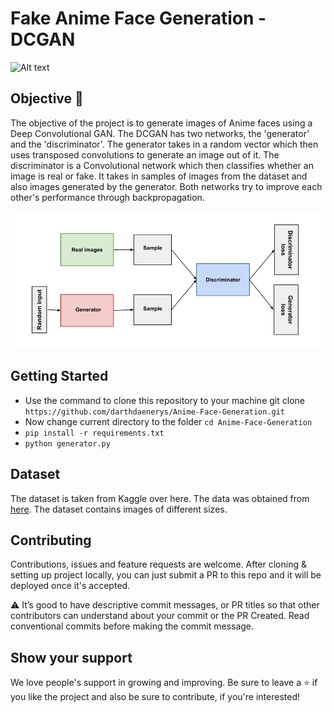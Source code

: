 # Fake Anime Face Generation - DCGAN

![Alt text](ezgif-1-66116810d3.gif)

## Objective 🎯

The objective of the project is to generate images of Anime faces using a Deep Convolutional GAN.
The DCGAN has two networks, the 'generator' and the 'discriminator'.
The generator takes in a random vector which then uses transposed convolutions to generate an image out of it.
The discriminator is a Convolutional network which then classifies whether an image is real or fake. It takes in samples of images from the dataset and also images generated by the generator.
Both networks try to improve each other's performance through backpropagation.

![Alt text](image.png)

## Getting Started

- Use the command to clone this repository to your machine git clone `https://github.com/darthdaenerys/Anime-Face-Generation.git`
- Now change current directory to the folder `cd Anime-Face-Generation`
- `pip install -r requirements.txt`
- `python generator.py`

## Dataset

The dataset is taken from Kaggle over here. The data was obtained from [here](https://www.kaggle.com/datasets/splcher/animefacedataset). The dataset contains images of different sizes.

## Contributing

Contributions, issues and feature requests are welcome. After cloning & setting up project locally, you can just submit a PR to this repo and it will be deployed once it's accepted.

⚠️ It’s good to have descriptive commit messages, or PR titles so that other contributors can understand about your commit or the PR Created. Read conventional commits before making the commit message.

## Show your support

We love people's support in growing and improving. Be sure to leave a ⭐️ if you like the project and also be sure to contribute, if you're interested!
